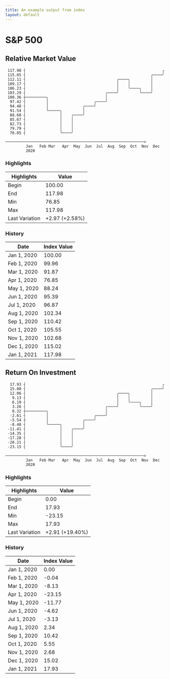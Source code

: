 ```yaml
---
title: An example output from index
layout: default
---
```


# S&P 500
## Relative Market Value

     117.98 ┤                                                            ╭ 
     115.05 ┤                                                       ╭────╯ 
     112.11 ┤                                        ╭────╮         │      
     109.17 ┤                                        │    │         │      
     106.23 ┤                                        │    ╰────╮    │      
     103.29 ┤                                   ╭────╯         ╰────╯      
     100.36 ┼─────────╮                         │                          
      97.42 ┤         │                    ╭────╯                          
      94.48 ┤         │               ╭────╯                               
      91.54 ┤         ╰─────╮         │                                    
      88.60 ┤               │    ╭────╯                                    
      85.67 ┤               │    │                                         
      82.73 ┤               │    │                                         
      79.79 ┤               │    │                                         
      76.85 ┤               ╰────╯                                         
             ─────────────────────────────────────────────────────────────>
             Jan   Feb Mar   Apr  May  Jun  Jul  Aug  Sep  Oct  Nov  Dec  
             2020                                                         

### Highlights

| Highlights     | Value          |
| -------------- | -------------- |
| Begin          | 100.00         |
| End            | 117.98         |
| Min            | 76.85          |
| Max            | 117.98         |
| Last Variation | +2.97 (+2.58%) |

### History

| Date        | Index Value |
| ----------- | ----------- |
| Jan 1, 2020 | 100.00      |
| Feb 1, 2020 | 99.96       |
| Mar 1, 2020 | 91.87       |
| Apr 1, 2020 | 76.85       |
| May 1, 2020 | 88.24       |
| Jun 1, 2020 | 95.39       |
| Jul 1, 2020 | 96.87       |
| Aug 1, 2020 | 102.34      |
| Sep 1, 2020 | 110.42      |
| Oct 1, 2020 | 105.55      |
| Nov 1, 2020 | 102.68      |
| Dec 1, 2020 | 115.02      |
| Jan 1, 2021 | 117.98      |

## Return On Investment

      17.93 ┤                                                            ╭ 
      15.00 ┤                                                       ╭────╯ 
      12.06 ┤                                        ╭────╮         │      
       9.13 ┤                                        │    │         │      
       6.19 ┤                                        │    ╰────╮    │      
       3.26 ┤                                   ╭────╯         ╰────╯      
       0.32 ┼─────────╮                         │                          
      -2.61 ┤         │                    ╭────╯                          
      -5.54 ┼         │               ╭────╯                               
      -8.48 ┤         ╰─────╮         │                                    
     -11.41 ┤               │    ╭────╯                                    
     -14.35 ┤               │    │                                         
     -17.28 ┤               │    │                                         
     -20.21 ┤               │    │                                         
     -23.15 ┤               ╰────╯                                         
             ─────────────────────────────────────────────────────────────>
             Jan   Feb Mar   Apr  May  Jun  Jul  Aug  Sep  Oct  Nov  Dec  
             2020                                                         

### Highlights

| Highlights     | Value           |
| -------------- | --------------- |
| Begin          | 0.00            |
| End            | 17.93           |
| Min            | -23.15          |
| Max            | 17.93           |
| Last Variation | +2.91 (+19.40%) |

### History

| Date        | Index Value |
| ----------- | ----------- |
| Jan 1, 2020 | 0.00        |
| Feb 1, 2020 | -0.04       |
| Mar 1, 2020 | -8.13       |
| Apr 1, 2020 | -23.15      |
| May 1, 2020 | -11.77      |
| Jun 1, 2020 | -4.62       |
| Jul 1, 2020 | -3.13       |
| Aug 1, 2020 | 2.34        |
| Sep 1, 2020 | 10.42       |
| Oct 1, 2020 | 5.55        |
| Nov 1, 2020 | 2.68        |
| Dec 1, 2020 | 15.02       |
| Jan 1, 2021 | 17.93       |

